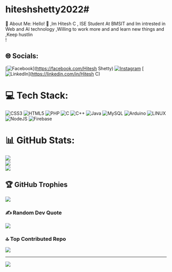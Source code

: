# hiteshshetty2022# 
💫 About Me:
Hello! 🤝 ,Im Hitesh C , ISE Student At BMSIT and Im intrested in Web and AI technology ,Willing to work more and and learn new things and ,Keep hustlin<br>!


## 🌐 Socials:
[![Facebook](https://img.shields.io/badge/Facebook-%231877F2.svg?logo=Facebook&logoColor=white)](https://facebook.com/Hitesh Shetty) [![Instagram](https://img.shields.io/badge/Instagram-%23E4405F.svg?logo=Instagram&logoColor=white)](https://instagram.com/hiteshshetty_official) [![LinkedIn](https://img.shields.io/badge/LinkedIn-%230077B5.svg?logo=linkedin&logoColor=white)](https://linkedin.com/in/Hitesh C) 

# 💻 Tech Stack:
![CSS3](https://img.shields.io/badge/css3-%231572B6.svg?style=for-the-badge&logo=css3&logoColor=white) ![HTML5](https://img.shields.io/badge/html5-%23E34F26.svg?style=for-the-badge&logo=html5&logoColor=white) ![PHP](https://img.shields.io/badge/php-%23777BB4.svg?style=for-the-badge&logo=php&logoColor=white) ![C](https://img.shields.io/badge/c-%2300599C.svg?style=for-the-badge&logo=c&logoColor=white) ![C++](https://img.shields.io/badge/c++-%2300599C.svg?style=for-the-badge&logo=c%2B%2B&logoColor=white) ![Java](https://img.shields.io/badge/java-%23ED8B00.svg?style=for-the-badge&logo=java&logoColor=white) ![MySQL](https://img.shields.io/badge/mysql-%2300f.svg?style=for-the-badge&logo=mysql&logoColor=white) ![Arduino](https://img.shields.io/badge/-Arduino-00979D?style=for-the-badge&logo=Arduino&logoColor=white) ![LINUX](https://img.shields.io/badge/Linux-FCC624?style=for-the-badge&logo=linux&logoColor=black) ![NodeJS](https://img.shields.io/badge/node.js-6DA55F?style=for-the-badge&logo=node.js&logoColor=white) ![Firebase](https://img.shields.io/badge/firebase-%23039BE5.svg?style=for-the-badge&logo=firebase)
# 📊 GitHub Stats:
![](https://github-readme-stats.vercel.app/api?username=hiteshshetty2002&theme=algolia&hide_border=false&include_all_commits=true&count_private=false)<br/>
![](https://github-readme-streak-stats.herokuapp.com/?user=hiteshshetty2002&theme=algolia&hide_border=false)<br/>
![](https://github-readme-stats.vercel.app/api/top-langs/?username=hiteshshetty2002&theme=algolia&hide_border=false&include_all_commits=true&count_private=false&layout=compact)

## 🏆 GitHub Trophies
![](https://github-profile-trophy.vercel.app/?username=hiteshshetty2002&theme=radical&no-frame=false&no-bg=false&margin-w=4)

### ✍️ Random Dev Quote
![](https://quotes-github-readme.vercel.app/api?type=horizontal&theme=radical)

### 🔝 Top Contributed Repo
![](https://github-contributor-stats.vercel.app/api?username=hiteshshetty2002&limit=5&theme=dark&combine_all_yearly_contributions=true)

---
[![](https://visitcount.itsvg.in/api?id=hiteshshetty2002&icon=0&color=5)](https://visitcount.itsvg.in)

<!-- Proudly created with GPRM ( https://gprm.itsvg.in ) -->
